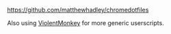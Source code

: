 https://github.com/matthewhadley/chromedotfiles


Also using [ViolentMonkey](https://chrome.google.com/webstore/detail/violentmonkey/jinjaccalgkegednnccohejagnlnfdag) for more generic userscripts.

